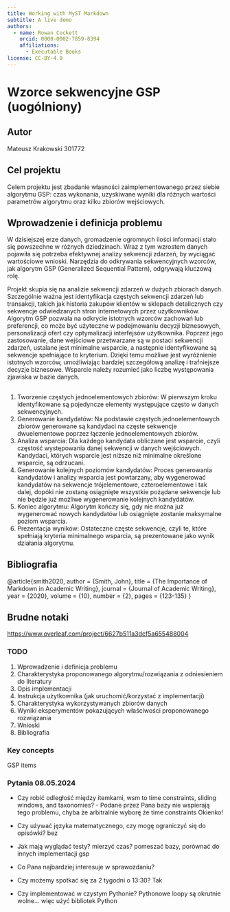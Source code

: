 ```yaml
---
title: Working with MyST Markdown
subtitle: A live demo
authors:
  - name: Rowan Cockett
    orcid: 0000-0002-7859-8394
    affiliations:
      - Executable Books
license: CC-BY-4.0
---
```


# Wzorce sekwencyjne GSP (uogólniony)
## Autor
Mateusz Krakowski 301772

## Cel projektu
Celem projektu jest zbadanie własności zaimplementowanego przez siebie algorytmu GSP: czas
wykonania, uzyskiwane wyniki dla różnych wartości parametrów algorytmu oraz kilku zbiorów
wejściowych.

## Wprowadzenie i definicja problemu
W dzisiejszej erze danych, gromadzenie ogromnych ilości informacji stało się powszechne w różnych dziedzinach. Wraz z tym wzrostem danych pojawiła się potrzeba efektywnej analizy sekwencji zdarzeń, by wyciągać wartościowe wnioski. Narzędzia do odkrywania sekwencyjnych wzorców, jak algorytm GSP (Generalized Sequential Pattern), odgrywają kluczową rolę.

Projekt skupia się na analizie sekwencji zdarzeń w dużych zbiorach danych. Szczególnie ważna jest identyfikacja częstych sekwencji zdarzeń lub transakcji, takich jak historia zakupów klientów w sklepach detalicznych czy sekwencje odwiedzanych stron internetowych przez użytkowników. Algorytm GSP pozwala na odkrycie istotnych wzorców zachowań lub preferencji, co może być użyteczne w podejmowaniu decyzji biznesowych, personalizacji ofert czy optymalizacji interfejsów użytkownika. Poprzez jego zastosowanie, dane wejściowe przetwarzane są w postaci sekwencji zdarzeń, ustalane jest minimalne wsparcie, a następnie identyfikowane są sekwencje spełniające to kryterium. Dzięki temu możliwe jest wyróżnienie istotnych wzorców, umożliwiając bardziej szczegółową analizę i trafniejsze decyzje biznesowe. Wsparcie należy rozumieć jako liczbę występowania zjawiska w bazie danych.

## 

1. Tworzenie częstych jednoelementowych zbiorów: W pierwszym kroku identyfikowane są pojedyncze elementy występujące często w danych sekwencyjnych.
2. Generowanie kandydatów: Na podstawie częstych jednoelementowych zbiorów generowane są kandydaci na częste sekwencje dwuelementowe poprzez łączenie jednoelementowych zbiorów.
3. Analiza wsparcia: Dla każdego kandydata obliczane jest wsparcie, czyli częstość występowania danej sekwencji w danych wejściowych. Kandydaci, których wsparcie jest niższe niż minimalne określone wsparcie, są odrzucani.
4. Generowanie kolejnych poziomów kandydatów: Proces generowania kandydatów i analizy wsparcia jest powtarzany, aby wygenerować kandydatów na sekwencje trójelementowe, czteroelementowe i tak dalej, dopóki nie zostaną osiągnięte wszystkie pożądane sekwencje lub nie będzie już możliwe wygenerowanie kolejnych kandydatów.
5. Koniec algorytmu: Algorytm kończy się, gdy nie można już wygenerować nowych kandydatów lub osiągnięte zostanie maksymalne poziom wsparcia.
6. Prezentacja wyników: Ostateczne częste sekwencje, czyli te, które spełniają kryteria minimalnego wsparcia, są prezentowane jako wynik działania algorytmu.

## Bibliografia
@article{smith2020,
    author = {Smith, John},
    title = {The Importance of Markdown in Academic Writing},
    journal = {Journal of Academic Writing},
    year = {2020},
    volume = {10},
    number = {2},
    pages = {123-135}
}


## Brudne notaki
https://www.overleaf.com/project/6627b511a3dcf5a655488004


### TODO
1. Wprowadzenie i definicja problemu
2. Charakterystyka proponowanego algorytmu/rozwiązania z odniesieniem do literatury
3. Opis implementacji
4. Instrukcja użytkownika (jak uruchomić/korzystać z implementacji)
5. Charakterystyka wykorzystywanych zbiorów danych
6. Wyniki eksperymentów pokazujących właściwości proponowanego rozwiązania
7. Wnioski
8. Bibliografia
### Key concepts 
GSP
items


### Pytania 08.05.2024

- Czy robić odległość między itemkami, wsm to time constraints, sliding windows, and taxonomies? - Podane przez Pana bazy nie wspierają tego problemu, chyba że arbitralnie wyborę że time constraints 
Okienko!
- Czy używać języka matematycznego, czy mogę ograniczyć się do opisówki?
bez
- Jak mają wyglądać testy? mierzyć czas?
pomeszać bazy, porównać do innych implementacji gsp
- Co Pana najbardziej interesuje w sprawozdaniu?

- Czy możemy spotkać się za 2 tygodni o 13:30?
Tak
- Czy implementować w czystym Pythonie? Pythonowe loopy są okrutnie wolne... więc użyć bibliotek
Python
